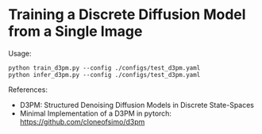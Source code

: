 # Training a Discrete Diffusion Model from a Single Image

Usage:
```shell
python train_d3pm.py --config ./configs/test_d3pm.yaml
python infer_d3pm.py --config ./configs/test_d3pm.yaml
```

References:
- D3PM: Structured Denoising Diffusion Models in Discrete State-Spaces
- Minimal Implementation of a D3PM in pytorch: https://github.com/cloneofsimo/d3pm
